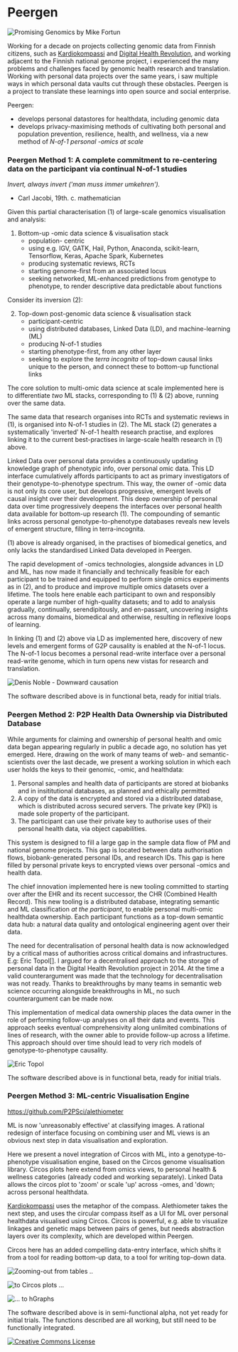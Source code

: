 
# Peergen

![*Promising Genomics* by Mike Fortun](images/promising_genomics.jpg)

Working for a decade on projects collecting genomic data from Finnish citizens, such as [Kardiokompassi](https://kardiokompassi.fi/) and [Digital Health Revolution](http://www.digitalhealthrevolution.fi/), and working adjacent to the Finnish national genome project, i experienced the many problems and challenges faced by genomic health research and translation. Working with personal data projects over the same years, i saw multiple ways in which personal data vaults cut through these obstacles. Peergen is a project to translate these learnings into open source and social enterprise.

Peergen:
    <ul>
    <li> develops personal datastores for healthdata, including genomic data </li>
    <li> develops privacy-maximising methods of cultivating both personal and population prevention, resilience, health, and wellness, via a new method of *N-of-1 personal -omics at scale* </li>
    </ul>

### Peergen Method 1: A complete commitment to re-centering data on the participant via continual N-of-1 studies 

_Invert, always invert ('man muss immer umkehren')._  
- Carl Jacobi, 19th. c. mathematician

Given this partial characterisation (1) of large-scale genomics visualisation and analysis: 

1. Bottom-up -omic data science & visualisation stack 
    - population- centric
    - using e.g. IGV, GATK, Hail, Python, Anaconda, scikit-learn, Tensorflow, Keras, Apache Spark, Kubernetes
    - producing systematic reviews, RCTs
    - starting genome-first from an associated locus  
    - seeking networked, ML-enhanced predictions from genotype to phenotype, to render descriptive data predictable about functions

Consider its inversion (2):

2. Top-down post-genomic data science & visualisation stack
    - participant-centric  
    - using distributed databases, Linked Data (LD), and machine-learning (ML) 
    - producing N-of-1 studies
    - starting phenotype-first, from any other layer 
    - seeking to explore the *terra incognita* of top-down causal links unique to the person, and connect these to bottom-up functional links

The core solution to multi-omic data science at scale implemented here is to differentiate *two* ML stacks, corresponding to (1) & (2) above, running over the same data. 

The same data that research organises into RCTs and systematic reviews in (1), is organised into N-of-1 studies in (2). The ML stack (2) generates a systematically 'inverted' N-of-1 health research practise, and explores linking it to the current best-practises in large-scale health research in (1) above. 

Linked Data over personal data provides a continuously updating knowledge graph of phenotypic info, over personal omic data. This LD interface cumulatively affords participants to act as primary investigators of their genotype-to-phenotype spectrum. This way, the owner of -omic data is not only its core user, but develops progressive, emergent levels of causal insight over their development.  This deep ownership of personal data over time progressively deepens the interfaces over personal health data available for bottom-up research (1). The compounding of semantic links across personal genotype-to-phenotype databases reveals new levels of emergent structure, filling in terra-incognita.

\(1) above is already organised, in the practises of biomedical genetics, and only lacks the standardised Linked Data developed in Peergen.

The rapid development of -omics technologies, alongside advances in LD and ML, has now made it financially and technically feasible for each participant to be trained and equipped to perform single omics experiments as in (2), and to produce and improve multiple omics datasets over a lifetime. The tools here enable each participant to own and responsibly operate a large number of high-quality datasets; and to add to analysis gradually, continually, serendipitously, and en-passant, uncovering insights across many domains, biomedical and otherwise, resulting in reflexive loops of learning.

In linking (1) and (2) above via LD as implemented here, discovery of new levels and emergent forms of G2P causality is enabled at the N-of-1 locus. The N-of-1 locus becomes a personal read-write interface over a personal read-write genome, which in turn opens new vistas for research and translation.

![Denis Noble - Downward causation](images/causation1.jpg)

The software described above is in functional beta, ready for initial trials.

### Peergen Method 2: P2P Health Data Ownership via Distributed Database

While arguments for claiming and ownership of personal health and omic data began appearing regularly in public a decade ago, no solution has yet emerged. Here, drawing on the work of many teams of web- and semantic- scientists over the last decade, we present a working solution in which each user holds the keys to their genomic, -omic, and healthdata:

1. Personal samples and health data of participants are stored at biobanks and in insititutional databases, as planned and ethically permitted
2. A copy of the data is encrypted and stored via a distributed database, which is distributed across secured servers. The private key (PKI) is made sole property of the participant.
3. The participant can use their private key to authorise uses of their personal health data, via object capabilities.

This system is designed to fill a large gap in the sample data flow of PM and national genome projects. This gap is located between data authorisation flows, biobank-generated personal IDs, and research IDs. This gap is here filled by personal private keys to encrypted views over personal -omics and health data.

The chief innovation implemented here is new tooling committed to starting over after the EHR and its recent successor, the CHR (Combined Health Record). This new tooling is a distributed database, integrating semantic and ML classification *at the participant*, to enable personal multi-omic healthdata ownership. Each participant functions as a top-down semantic data hub: a natural data quality and ontological engineering agent over their data.

The need for decentralisation of personal health data is now acknowledged by a critical mass of authorities across critical domains and infrastructures. E.g: Eric Topol[]. I argued for a decentralised approach to the storage of personal data in the Digital Health Revolution project in 2014. At the time a valid counterargument was made that the technology for decentralisation was not ready. Thanks to breakthroughs by many teams in semantic web science occurring alongside breakthroughs in ML, no such counterargument can be made now. 

This implementation of medical data ownership places the data owner in the role of performing follow-up analyses on all their data and events. This approach seeks eventual comprehensivity along unlimited combinations of lines of research, with the owner able to provide follow-up across a lifetime. This approach should over time should lead to very rich models of genotype-to-phenotype causality. 

![Eric Topol](images/topol1.jpg)

The software described above is in functional beta, ready for initial trials.

### Peergen Method 3: ML-centric Visualisation Engine  
https://github.com/P2PSci/alethiometer

ML is now 'unreasonably effective' at classifying images. A rational redesign of interface focusing on combining user and ML views is an obvious next step in data visualisation and exploration.

Here we present a novel integration of Circos with ML, into a genotype-to-phenotype visualisation engine, based on the Circos genome visualisation library. Circos plots here extend from omics views, to personal health & wellness categories (already coded and working separately). Linked Data allows the circos plot to 'zoom' or scale 'up' across -omes, and 'down; across personal healthdata.

[Kardiokompassi](https://kardiokompassi.fi) uses the metaphor of the compass. Alethiometer takes the next step, and uses the circular compass itself as a UI for ML over personal healthdata visualised using Circos. Circos is powerful, e.g. able to visualize linkages and genetic maps between pairs of genes, but needs abstraction layers over its complexity, which are developed within Peergen. 

Circos here has an added compelling data-entry interface, which shifts it from a tool for reading bottom-up data, to a tool for writing top-down data.

![Zooming-out from tables ..](images/pheno1.gif)


![to Circos plots ...](images/circos1.png)


![... to hGraphs](images/hgraph1.gif)

The software described above is in semi-functional alpha, not yet ready for initial trials. The functions described are all working, but still need to be functionally integrated.

<a rel="license" href="http://creativecommons.org/licenses/by-nc/4.0/"><img alt="Creative Commons License" style="border-width:0" src="https://i.creativecommons.org/l/by-nc/4.0/80x15.png" /></a> <br />

